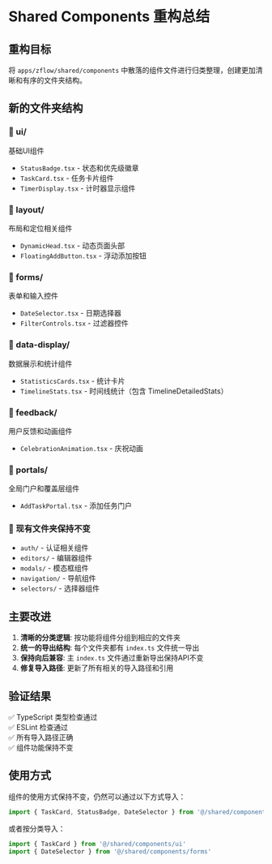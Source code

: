 # Shared Components 重构总结

## 重构目标
将 `apps/zflow/shared/components` 中散落的组件文件进行归类整理，创建更加清晰和有序的文件夹结构。

## 新的文件夹结构

### 📁 ui/
基础UI组件
- `StatusBadge.tsx` - 状态和优先级徽章
- `TaskCard.tsx` - 任务卡片组件
- `TimerDisplay.tsx` - 计时器显示组件

### 📁 layout/
布局和定位相关组件
- `DynamicHead.tsx` - 动态页面头部
- `FloatingAddButton.tsx` - 浮动添加按钮

### 📁 forms/
表单和输入控件
- `DateSelector.tsx` - 日期选择器
- `FilterControls.tsx` - 过滤器控件

### 📁 data-display/
数据展示和统计组件
- `StatisticsCards.tsx` - 统计卡片
- `TimelineStats.tsx` - 时间线统计（包含 TimelineDetailedStats）

### 📁 feedback/
用户反馈和动画组件
- `CelebrationAnimation.tsx` - 庆祝动画

### 📁 portals/
全局门户和覆盖层组件
- `AddTaskPortal.tsx` - 添加任务门户

### 📁 现有文件夹保持不变
- `auth/` - 认证相关组件
- `editors/` - 编辑器组件
- `modals/` - 模态框组件
- `navigation/` - 导航组件
- `selectors/` - 选择器组件

## 主要改进

1. **清晰的分类逻辑**: 按功能将组件分组到相应的文件夹
2. **统一的导出结构**: 每个文件夹都有 `index.ts` 文件统一导出
3. **保持向后兼容**: 主 `index.ts` 文件通过重新导出保持API不变
4. **修复导入路径**: 更新了所有相关的导入路径和引用

## 验证结果

✅ TypeScript 类型检查通过  
✅ ESLint 检查通过  
✅ 所有导入路径正确  
✅ 组件功能保持不变  

## 使用方式

组件的使用方式保持不变，仍然可以通过以下方式导入：

```typescript
import { TaskCard, StatusBadge, DateSelector } from '@/shared/components'
```

或者按分类导入：

```typescript
import { TaskCard } from '@/shared/components/ui'
import { DateSelector } from '@/shared/components/forms'
```
